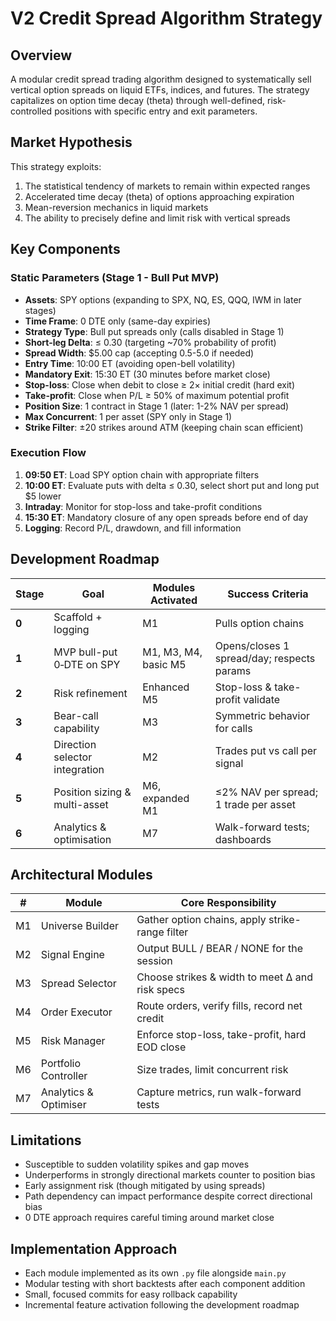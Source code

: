 # V2 Credit Spread Algorithm Strategy

## Overview
A modular credit spread trading algorithm designed to systematically sell vertical option spreads on liquid ETFs, indices, and futures. The strategy capitalizes on option time decay (theta) through well-defined, risk-controlled positions with specific entry and exit parameters.

## Market Hypothesis
This strategy exploits:
1. The statistical tendency of markets to remain within expected ranges
2. Accelerated time decay (theta) of options approaching expiration
3. Mean-reversion mechanics in liquid markets
4. The ability to precisely define and limit risk with vertical spreads

## Key Components

### Static Parameters (Stage 1 - Bull Put MVP)
- **Assets**: SPY options (expanding to SPX, NQ, ES, QQQ, IWM in later stages)
- **Time Frame**: 0 DTE only (same-day expiries)
- **Strategy Type**: Bull put spreads only (calls disabled in Stage 1)
- **Short-leg Delta**: ≤ 0.30 (targeting ~70% probability of profit)
- **Spread Width**: $5.00 cap (accepting 0.5-5.0 if needed)
- **Entry Time**: 10:00 ET (avoiding open-bell volatility)
- **Mandatory Exit**: 15:30 ET (30 minutes before market close)
- **Stop-loss**: Close when debit to close ≥ 2× initial credit (hard exit)
- **Take-profit**: Close when P/L ≥ 50% of maximum potential profit
- **Position Size**: 1 contract in Stage 1 (later: 1-2% NAV per spread)
- **Max Concurrent**: 1 per asset (SPY only in Stage 1)
- **Strike Filter**: ±20 strikes around ATM (keeping chain scan efficient)

### Execution Flow
1. **09:50 ET**: Load SPY option chain with appropriate filters
2. **10:00 ET**: Evaluate puts with delta ≤ 0.30, select short put and long put $5 lower
3. **Intraday**: Monitor for stop-loss and take-profit conditions
4. **15:30 ET**: Mandatory closure of any open spreads before end of day
5. **Logging**: Record P/L, drawdown, and fill information

## Development Roadmap

| Stage | Goal                           | Modules Activated    | Success Criteria                           |
| ----- | ------------------------------ | -------------------- | ------------------------------------------ |
| **0** | Scaffold + logging             | M1                   | Pulls option chains                        |
| **1** | MVP bull-put 0‑DTE on SPY      | M1, M3, M4, basic M5 | Opens/closes 1 spread/day; respects params |
| **2** | Risk refinement                | Enhanced M5          | Stop-loss & take-profit validate           |
| **3** | Bear-call capability           | M3                   | Symmetric behavior for calls               |
| **4** | Direction selector integration | M2                   | Trades put vs call per signal              |
| **5** | Position sizing & multi-asset  | M6, expanded M1      | ≤2% NAV per spread; 1 trade per asset      |
| **6** | Analytics & optimisation       | M7                   | Walk-forward tests; dashboards             |

## Architectural Modules

| #  | Module                | Core Responsibility                             |
| -- | --------------------- | ----------------------------------------------- |
| M1 | Universe Builder      | Gather option chains, apply strike-range filter |
| M2 | Signal Engine         | Output BULL / BEAR / NONE for the session       |
| M3 | Spread Selector       | Choose strikes & width to meet Δ and risk specs |
| M4 | Order Executor        | Route orders, verify fills, record net credit   |
| M5 | Risk Manager          | Enforce stop-loss, take-profit, hard EOD close  |
| M6 | Portfolio Controller  | Size trades, limit concurrent risk              |
| M7 | Analytics & Optimiser | Capture metrics, run walk-forward tests         |

## Limitations
- Susceptible to sudden volatility spikes and gap moves
- Underperforms in strongly directional markets counter to position bias
- Early assignment risk (though mitigated by using spreads)
- Path dependency can impact performance despite correct directional bias
- 0 DTE approach requires careful timing around market close

## Implementation Approach
- Each module implemented as its own `.py` file alongside `main.py`
- Modular testing with short backtests after each component addition
- Small, focused commits for easy rollback capability
- Incremental feature activation following the development roadmap
